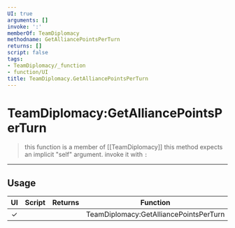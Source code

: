 ```yaml
---
UI: true
arguments: []
invoke: ':'
memberOf: TeamDiplomacy
methodname: GetAlliancePointsPerTurn
returns: []
script: false
tags:
- TeamDiplomacy/_function
- function/UI
title: TeamDiplomacy.GetAlliancePointsPerTurn
---
```

# TeamDiplomacy:GetAlliancePointsPerTurn
> this function is a member of [[TeamDiplomacy]]
> this method expects an implicit "self" argument. invoke it with `:`
-----
## Usage
|  UI | Script | Returns | Function | Arguments |
|:---:|:------:|-------:|:--------:|:---------|
|✓| ||TeamDiplomacy:GetAlliancePointsPerTurn||
